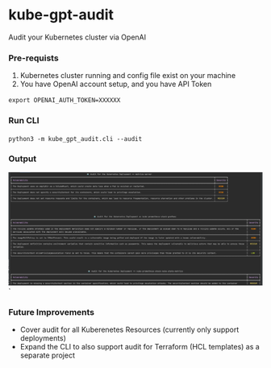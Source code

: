 # kube-gpt-audit
Audit your Kubernetes cluster via OpenAI

### Pre-requists
1. Kubernetes cluster running and config file exist on your machine
2. You have OpenAI account setup, and you have API Token

`export OPENAI_AUTH_TOKEN=XXXXXX`

### Run CLI

`python3 -m kube_gpt_audit.cli --audit`

### Output

![output](https://github.com/ronak-agarwal/kube-gpt-audit/blob/main/images/output.png)
`

### Future Improvements

- Cover audit for all Kuberenetes Resources (currently only support deployments)
- Expand the CLI to also support audit for Terraform (HCL templates) as a separate project